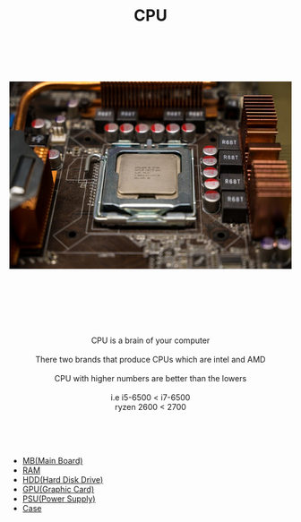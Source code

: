 <h1 align="center">CPU</h1>




<br><br><br><br><p align="center">![alt text](CPU.jpg)</p>



<p align="center"> <br><br><br><br><br><br>
CPU is a brain of your computer<br><br>
There two brands that produce CPUs which are intel and AMD<br><br>
CPU with higher numbers are better than the lowers<br><br>
i.e i5-6500 < i7-6500<br>
  ryzen 2600 < 2700
 



</p>

<br><br><br>
- [MB(Main Board)](https://github.com/jjthd/JjthdFianlProject/blob/main/MB.md)
- [RAM](https://github.com/jjthd/JjthdFianlProject/blob/main/RAM.md)
- [HDD(Hard Disk Drive)](https://github.com/jjthd/JjthdFianlProject/blob/main/HDD.md)
- [GPU(Graphic Card)](https://github.com/jjthd/JjthdFianlProject/blob/main/GPU.md)
- [PSU(Power Supply)](https://github.com/jjthd/JjthdFianlProject/blob/main/PSU.md)
- [Case](https://github.com/jjthd/JjthdFianlProject/blob/main/CASE.md)

